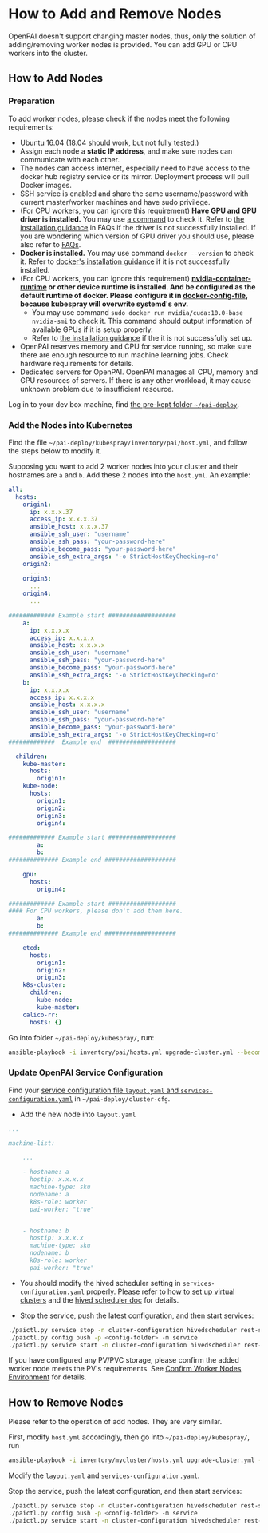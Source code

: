 # How to Add and Remove Nodes

OpenPAI doesn't support changing master nodes, thus, only the solution of adding/removing worker nodes is provided. You can add GPU or CPU workers into the cluster.

## How to Add Nodes

### Preparation

To add worker nodes, please check if the nodes meet the following requirements:

  - Ubuntu 16.04 (18.04 should work, but not fully tested.)
  - Assign each node a **static IP address**, and make sure nodes can communicate with each other. 
  - The nodes can access internet, especially need to have access to the docker hub registry service or its mirror. Deployment process will pull Docker images.
  - SSH service is enabled and share the same username/password with current master/worker machines and have sudo privilege.
  - (For CPU workers, you can ignore this requirement) **Have GPU and GPU driver is installed.**  You may use [a command](./installation-faqs-and-troubleshooting.md#how-to-check-whether-the-gpu-driver-is-installed) to check it. Refer to [the installation guidance](./installation-faqs-and-troubleshooting.md#how-to-install-gpu-driver) in FAQs if the driver is not successfully installed. If you are wondering which version of GPU driver you should use, please also refer to [FAQs](./installation-faqs-and-troubleshooting.md#which-version-of-nvidia-driver-should-i-install).
  - **Docker is installed.**  You may use command `docker --version` to check it. Refer to [docker's installation guidance](https://docs.docker.com/engine/install/ubuntu/) if it is not successfully installed.
  - (For CPU workers, you can ignore this requirement) **[nvidia-container-runtime](https://github.com/NVIDIA/nvidia-container-runtime) or other device runtime is installed. And be configured as the default runtime of docker. Please configure it in [docker-config-file](https://docs.docker.com/config/daemon/#configure-the-docker-daemon), because kubespray will overwrite systemd's env.**
    - You may use command `sudo docker run nvidia/cuda:10.0-base nvidia-smi` to check it. This command should output information of available GPUs if it is setup properly.
    - Refer to [the installation guidance](./installation-faqs-and-troubleshooting.md#how-to-install-nvidia-container-runtime) if the it is not successfully set up.
  - OpenPAI reserves memory and CPU for service running, so make sure there are enough resource to run machine learning jobs. Check hardware requirements for details.
  - Dedicated servers for OpenPAI. OpenPAI manages all CPU, memory and GPU resources of servers. If there is any other workload, it may cause unknown problem due to insufficient resource.

Log in to your dev box machine, find [the pre-kept folder `~/pai-deploy`](./installation-guide.md#keep-a-folder).

### Add the Nodes into Kubernetes

Find the file `~/pai-deploy/kubespray/inventory/pai/host.yml`, and follow the steps below to modify it. 

Supposing you want to add 2 worker nodes into your cluster and their hostnames are `a` and `b`.  Add these 2 nodes into the `host.yml`. An example:

```yaml
all:
  hosts:
    origin1:
      ip: x.x.x.37
      access_ip: x.x.x.37
      ansible_host: x.x.x.37
      ansible_ssh_user: "username"
      ansible_ssh_pass: "your-password-here"
      ansible_become_pass: "your-password-here"
      ansible_ssh_extra_args: '-o StrictHostKeyChecking=no'
    origin2:
      ...
    origin3:
      ...
    origin4:
      ...

############# Example start ################### 
    a:
      ip: x.x.x.x
      access_ip: x.x.x.x
      ansible_host: x.x.x.x
      ansible_ssh_user: "username"
      ansible_ssh_pass: "your-password-here"
      ansible_become_pass: "your-password-here"
      ansible_ssh_extra_args: '-o StrictHostKeyChecking=no'
    b:
      ip: x.x.x.x
      access_ip: x.x.x.x
      ansible_host: x.x.x.x
      ansible_ssh_user: "username"
      ansible_ssh_pass: "your-password-here"
      ansible_become_pass: "your-password-here"
      ansible_ssh_extra_args: '-o StrictHostKeyChecking=no'
#############  Example end  ###################

  children:
    kube-master:
      hosts:
        origin1:
    kube-node:
      hosts:
        origin1:
        origin2:
        origin3:
        origin4:

############# Example start ################### 
        a:
        b:
############## Example end #################### 

    gpu:
      hosts:
        origin4:

############# Example start ################### 
#### For CPU workers, please don't add them here.
        a:
        b:
############## Example end #################### 

    etcd:
      hosts:
        origin1:
        origin2:
        origin3:
    k8s-cluster:
      children:
        kube-node:
        kube-master:
    calico-rr:
      hosts: {}
``` 

Go into folder `~/pai-deploy/kubespray/`, run:

```bash
ansible-playbook -i inventory/pai/hosts.yml upgrade-cluster.yml --become --become-user=root  --limit=a,b -e "@inventory/pai/openpai.yml"
```

### Update OpenPAI Service Configuration

Find your [service configuration file `layout.yaml` and `services-configuration.yaml`](./basic-management-operations.md#pai-service-management-and-paictl) in  `~/pai-deploy/cluster-cfg`.

- Add the new node into `layout.yaml`

```yaml
...

machine-list:

    ...

    - hostname: a
      hostip: x.x.x.x
      machine-type: sku
      nodename: a
      k8s-role: worker
      pai-worker: "true"


    - hostname: b
      hostip: x.x.x.x
      machine-type: sku
      nodename: b
      k8s-role: worker
      pai-worker: "true"
```

- You should modify the hived scheduler setting in `services-configuration.yaml` properly. Please refer to [how to set up virtual clusters](./how-to-set-up-virtual-clusters.md) and the [hived scheduler doc](https://github.com/microsoft/hivedscheduler/blob/master/doc/user-manual.md) for details. 

- Stop the service, push the latest configuration, and then start services:

```bash
./paictl.py service stop -n cluster-configuration hivedscheduler rest-server
./paictl.py config push -p <config-folder> -m service
./paictl.py service start -n cluster-configuration hivedscheduler rest-server
```

If you have configured any PV/PVC storage, please confirm the added worker node meets the PV's requirements. See [Confirm Worker Nodes Environment](./how-to-set-up-storage.md#confirm-environment-on-worker-nodes) for details.

## How to Remove Nodes

Please refer to the operation of add nodes. They are very similar.

First, modify `host.yml` accordingly, then go into `~/pai-deploy/kubespray/`, run

```bash
ansible-playbook -i inventory/mycluster/hosts.yml upgrade-cluster.yml --become --become-user=root  --limit=a,b -e "@inventory/mycluster/openpai.yml"
``` 

Modify the `layout.yaml` and `services-configuration.yaml`.

Stop the service, push the latest configuration, and then start services:

```bash
./paictl.py service stop -n cluster-configuration hivedscheduler rest-server
./paictl.py config push -p <config-folder> -m service
./paictl.py service start -n cluster-configuration hivedscheduler rest-server
```
